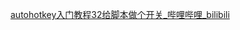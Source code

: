 [autohotkey入门教程32给脚本做个开关_哔哩哔哩_bilibili](https://www.bilibili.com/video/BV1jv4y1z71F/?spm_id_from=333.788&vd_source=8e0a50e8dd697b0acbf90d2f1877a844)